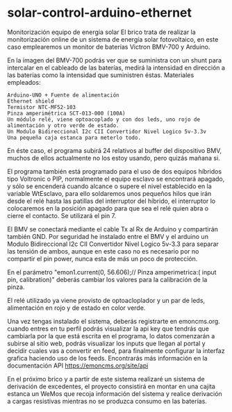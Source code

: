 # solar-control-arduino-ethernet
 Monitorización equipo de energía solar
El brico trata de realizar la monitorización online de un sistema de energía solar fotovoltaico, en este caso emplearemos un monitor de baterías Victron BMV-700 y Arduino.


En la imagen del BMV-700 podrás ver que se suministra con un shunt para intercalar en el cableado de las baterías, medirá la intensidad en dirección a las baterías como la intensidad que suministren éstas.
Materiales empleados:

    Arduino-UNO + Fuente de alimentación
    Ethernet shield
    Termistor NTC-MF52-103  
    Pinza amperimétrica SCT-013-000 (100A) 
    Un módulo relé, viene optoacoplado y con dos leds, uno rojo de alimentación y otro verde de estado.
    Un Modulo Bidireccional I2c CII Convertidor Nivel Logico 5v-3.3v
    Una pequeña caja estanca para meterlo todo. 

En éste caso, el programa subirá 24 relativos al buffer del dispositivo BMV, muchos de ellos actualmente no los estoy usando, pero quizás mañana si.

El programa también está programado para el uso de dos equipos híbridos tipo Voltronic o PIP, normalmente el equipo esclavo se encontrará apagado, y sólo se encenderá cuando alcance o supere el nivel establecido en la variable WtEsclavo, para ello soldaremos unos pequeños hilos que irán desde el relé hasta las patillas del interruptor del híbrido, el interruptor lo colocaremos en la posición apagado para que sea el relé quien abra o cierre el contacto. Se utilizará el pin 7.

El BMV se conectará mediante el cable Tx al Rx de Arduino y compartirán también GND.
 Por seguridad he instalado  entre el BMV y el arduino un Modulo Bidireccional I2c CII Convertidor Nivel Logico 5v-3.3 para separar las tensión de ambos, aunque en este caso no es necesario por no compartir el pin power, nunca esta de más un poco de protección.

En el parámetro "emon1.current(0, 56.606);// Pinza amperimetrica:( input pin, calibration)" deberás cambiar los valores para la calibración de la pinza.

El relé utilizado ya viene provisto de optoacloplador y un par de leds, alimentación en rojo y de estado en color verde.

Una vez tengas instalado el sistema, deberás registrarte en emoncms.org. cuando entres en tu perfil podrás visualizar la api key que tendrás que cambiarla por la que está escrita en el programa, lo datos comenzarán a subirse  al sitio web, podrás visualizar los inputs que llegan al portal y decidir cuales vas a convertir en feed, para finalmente configurar la interfaz grafica haciendo uso de los feeds. Encontrarás más información en la documentación API https://emoncms.org/site/api

En el próximo brico y a partir de este sistema realizaré un sistema de derivación de excedentes, el proyecto consistirá en montar en una cajita estanca un WeMos que recoja información del sistema y realice derivación a cargas resistivas mientras no se produzca consumo en las baterías.

